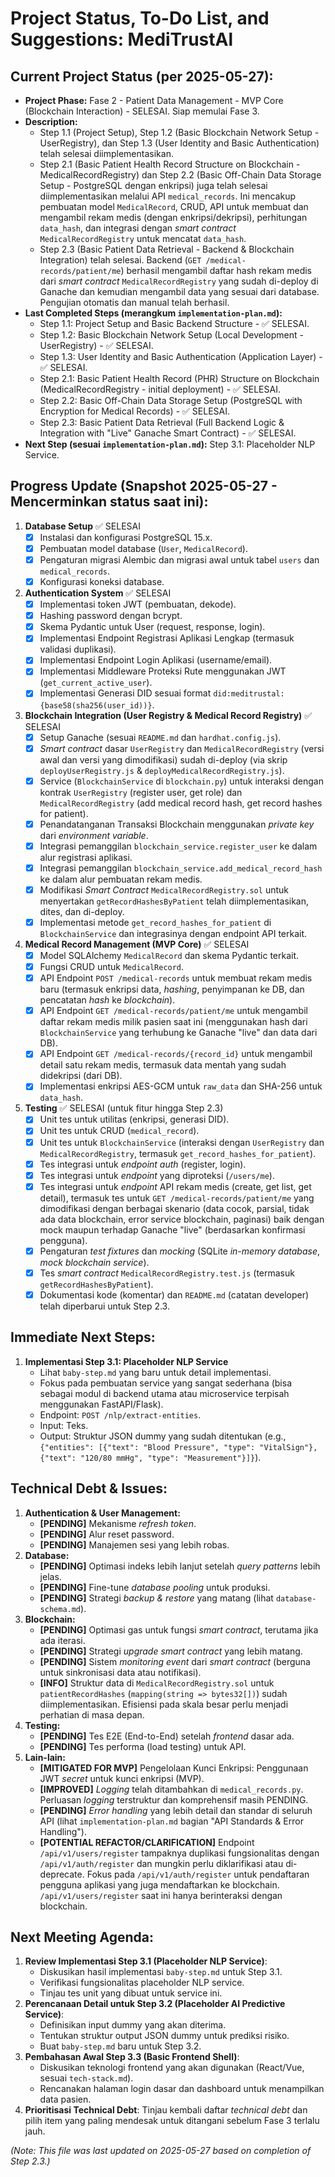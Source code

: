 # Project Status, To-Do List, and Suggestions: MediTrustAl

## Current Project Status (per 2025-05-27):
* **Project Phase:** Fase 2 - Patient Data Management - MVP Core (Blockchain Interaction) - SELESAI. Siap memulai Fase 3.
* **Description:**
    * Step 1.1 (Project Setup), Step 1.2 (Basic Blockchain Network Setup - UserRegistry), dan Step 1.3 (User Identity and Basic Authentication) telah selesai diimplementasikan.
    * Step 2.1 (Basic Patient Health Record Structure on Blockchain - MedicalRecordRegistry) dan Step 2.2 (Basic Off-Chain Data Storage Setup - PostgreSQL dengan enkripsi) juga telah selesai diimplementasikan melalui API `medical_records`. Ini mencakup pembuatan model `MedicalRecord`, CRUD, API untuk membuat dan mengambil rekam medis (dengan enkripsi/dekripsi), perhitungan `data_hash`, dan integrasi dengan _smart contract_ `MedicalRecordRegistry` untuk mencatat `data_hash`.
    * Step 2.3 (Basic Patient Data Retrieval - Backend & Blockchain Integration) telah selesai. Backend (`GET /medical-records/patient/me`) berhasil mengambil daftar hash rekam medis dari _smart contract_ `MedicalRecordRegistry` yang sudah di-deploy di Ganache dan kemudian mengambil data yang sesuai dari database. Pengujian otomatis dan manual telah berhasil.
* **Last Completed Steps (merangkum `implementation-plan.md`):**
    * Step 1.1: Project Setup and Basic Backend Structure - ✅ SELESAI.
    * Step 1.2: Basic Blockchain Network Setup (Local Development - UserRegistry) - ✅ SELESAI.
    * Step 1.3: User Identity and Basic Authentication (Application Layer) - ✅ SELESAI.
    * Step 2.1: Basic Patient Health Record (PHR) Structure on Blockchain (MedicalRecordRegistry - initial deployment) - ✅ SELESAI.
    * Step 2.2: Basic Off-Chain Data Storage Setup (PostgreSQL with Encryption for Medical Records) - ✅ SELESAI.
    * Step 2.3: Basic Patient Data Retrieval (Full Backend Logic & Integration with "Live" Ganache Smart Contract) - ✅ SELESAI.
* **Next Step (sesuai `implementation-plan.md`):** Step 3.1: Placeholder NLP Service.

## Progress Update (Snapshot 2025-05-27 - Mencerminkan status saat ini):
1.  **Database Setup** ✅ SELESAI
    * [x] Instalasi dan konfigurasi PostgreSQL 15.x.
    * [x] Pembuatan model database (`User`, `MedicalRecord`).
    * [x] Pengaturan migrasi Alembic dan migrasi awal untuk tabel `users` dan `medical_records`.
    * [x] Konfigurasi koneksi database.

2.  **Authentication System** ✅ SELESAI
    * [x] Implementasi token JWT (pembuatan, dekode).
    * [x] Hashing password dengan bcrypt.
    * [x] Skema Pydantic untuk User (request, response, login).
    * [x] Implementasi Endpoint Registrasi Aplikasi Lengkap (termasuk validasi duplikasi).
    * [x] Implementasi Endpoint Login Aplikasi (username/email).
    * [x] Implementasi Middleware Proteksi Rute menggunakan JWT (`get_current_active_user`).
    * [x] Implementasi Generasi DID sesuai format `did:meditrustal:{base58(sha256(user_id))}`.

3.  **Blockchain Integration (User Registry & Medical Record Registry)** ✅ SELESAI
    * [x] Setup Ganache (sesuai `README.md` dan `hardhat.config.js`).
    * [x] _Smart contract_ dasar `UserRegistry` dan `MedicalRecordRegistry` (versi awal dan versi yang dimodifikasi) sudah di-deploy (via skrip `deployUserRegistry.js` & `deployMedicalRecordRegistry.js`).
    * [x] Service (`BlockchainService` di `blockchain.py`) untuk interaksi dengan kontrak `UserRegistry` (register user, get role) dan `MedicalRecordRegistry` (add medical record hash, get record hashes for patient).
    * [x] Penandatanganan Transaksi Blockchain menggunakan _private key_ dari _environment variable_.
    * [x] Integrasi pemanggilan `blockchain_service.register_user` ke dalam alur registrasi aplikasi.
    * [x] Integrasi pemanggilan `blockchain_service.add_medical_record_hash` ke dalam alur pembuatan rekam medis.
    * [x] Modifikasi _Smart Contract_ `MedicalRecordRegistry.sol` untuk menyertakan `getRecordHashesByPatient` telah diimplementasikan, dites, dan di-deploy.
    * [x] Implementasi metode `get_record_hashes_for_patient` di `BlockchainService` dan integrasinya dengan endpoint API terkait.

4.  **Medical Record Management (MVP Core)** ✅ SELESAI
    * [x] Model SQLAlchemy `MedicalRecord` dan skema Pydantic terkait.
    * [x] Fungsi CRUD untuk `MedicalRecord`.
    * [x] API Endpoint `POST /medical-records` untuk membuat rekam medis baru (termasuk enkripsi data, _hashing_, penyimpanan ke DB, dan pencatatan _hash_ ke _blockchain_).
    * [x] API Endpoint `GET /medical-records/patient/me` untuk mengambil daftar rekam medis milik pasien saat ini (menggunakan hash dari `BlockchainService` yang terhubung ke Ganache "live" dan data dari DB).
    * [x] API Endpoint `GET /medical-records/{record_id}` untuk mengambil detail satu rekam medis, termasuk data mentah yang sudah didekripsi (dari DB).
    * [x] Implementasi enkripsi AES-GCM untuk `raw_data` dan SHA-256 untuk `data_hash`.

5.  **Testing** ✅ SELESAI (untuk fitur hingga Step 2.3)
    * [x] Unit tes untuk utilitas (enkripsi, generasi DID).
    * [x] Unit tes untuk CRUD (`medical_record`).
    * [x] Unit tes untuk `BlockchainService` (interaksi dengan `UserRegistry` dan `MedicalRecordRegistry`, termasuk `get_record_hashes_for_patient`).
    * [x] Tes integrasi untuk _endpoint auth_ (register, login).
    * [x] Tes integrasi untuk _endpoint_ yang diproteksi (`/users/me`).
    * [x] Tes integrasi untuk _endpoint_ API rekam medis (create, get list, get detail), termasuk tes untuk `GET /medical-records/patient/me` yang dimodifikasi dengan berbagai skenario (data cocok, parsial, tidak ada data blockchain, error service blockchain, paginasi) baik dengan mock maupun terhadap Ganache "live" (berdasarkan konfirmasi pengguna).
    * [x] Pengaturan _test fixtures_ dan _mocking_ (SQLite _in-memory database_, _mock blockchain service_).
    * [x] Tes _smart contract_ `MedicalRecordRegistry.test.js` (termasuk `getRecordHashesByPatient`).
    * [x] Dokumentasi kode (komentar) dan `README.md` (catatan developer) telah diperbarui untuk Step 2.3.

## Immediate Next Steps:

1.  **Implementasi Step 3.1: Placeholder NLP Service**
    * Lihat `baby-step.md` yang baru untuk detail implementasi.
    * Fokus pada pembuatan service yang sangat sederhana (bisa sebagai modul di backend utama atau microservice terpisah menggunakan FastAPI/Flask).
    * Endpoint: `POST /nlp/extract-entities`.
    * Input: Teks.
    * Output: Struktur JSON dummy yang sudah ditentukan (e.g., `{"entities": [{"text": "Blood Pressure", "type": "VitalSign"}, {"text": "120/80 mmHg", "type": "Measurement"}]}`).

## Technical Debt & Issues:

1.  **Authentication & User Management:**
    * **[PENDING]** Mekanisme _refresh token_.
    * **[PENDING]** Alur reset password.
    * **[PENDING]** Manajemen sesi yang lebih robas.
2.  **Database:**
    * **[PENDING]** Optimasi indeks lebih lanjut setelah _query patterns_ lebih jelas.
    * **[PENDING]** Fine-tune _database pooling_ untuk produksi.
    * **[PENDING]** Strategi _backup & restore_ yang matang (lihat `database-schema.md`).
3.  **Blockchain:**
    * **[PENDING]** Optimasi gas untuk fungsi _smart contract_, terutama jika ada iterasi.
    * **[PENDING]** Strategi _upgrade smart contract_ yang lebih matang.
    * **[PENDING]** Sistem _monitoring event_ dari _smart contract_ (berguna untuk sinkronisasi data atau notifikasi).
    * **[INFO]** Struktur data di `MedicalRecordRegistry.sol` untuk `patientRecordHashes` (`mapping(string => bytes32[])`) sudah diimplementasikan. Efisiensi pada skala besar perlu menjadi perhatian di masa depan.
4.  **Testing:**
    * **[PENDING]** Tes E2E (End-to-End) setelah _frontend_ dasar ada.
    * **[PENDING]** Tes performa (load testing) untuk API.
5.  **Lain-lain:**
    * **[MITIGATED FOR MVP]** Pengelolaan Kunci Enkripsi: Penggunaan JWT _secret_ untuk kunci enkripsi (MVP).
    * **[IMPROVED]** _Logging_ telah ditambahkan di `medical_records.py`. Perluasan _logging_ terstruktur dan komprehensif masih PENDING.
    * **[PENDING]** _Error handling_ yang lebih detail dan standar di seluruh API (lihat `implementation-plan.md` bagian "API Standards & Error Handling").
    * **[POTENTIAL REFACTOR/CLARIFICATION]** Endpoint `/api/v1/users/register` tampaknya duplikasi fungsionalitas dengan `/api/v1/auth/register` dan mungkin perlu diklarifikasi atau di-deprecate. Fokus pada `/api/v1/auth/register` untuk pendaftaran pengguna aplikasi yang juga mendaftarkan ke blockchain. `/api/v1/users/register` saat ini hanya berinteraksi dengan blockchain.

## Next Meeting Agenda:

1.  **Review Implementasi Step 3.1 (Placeholder NLP Service)**:
    * Diskusikan hasil implementasi `baby-step.md` untuk Step 3.1.
    * Verifikasi fungsionalitas placeholder NLP service.
    * Tinjau tes unit yang dibuat untuk service ini.
2.  **Perencanaan Detail untuk Step 3.2 (Placeholder AI Predictive Service)**:
    * Definisikan input dummy yang akan diterima.
    * Tentukan struktur output JSON dummy untuk prediksi risiko.
    * Buat `baby-step.md` baru untuk Step 3.2.
3.  **Pembahasan Awal Step 3.3 (Basic Frontend Shell)**:
    * Diskusikan teknologi frontend yang akan digunakan (React/Vue, sesuai `tech-stack.md`).
    * Rencanakan halaman login dasar dan dashboard untuk menampilkan data pasien.
4.  **Prioritisasi Technical Debt**: Tinjau kembali daftar _technical debt_ dan pilih item yang paling mendesak untuk ditangani sebelum Fase 3 terlalu jauh.

*(Note: This file was last updated on 2025-05-27 based on completion of Step 2.3.)*